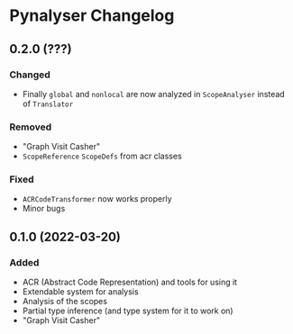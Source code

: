 # Pynalyser Changelog

## 0.2.0 (???)

### Changed
- Finally `global` and `nonlocal` are now analyzed in `ScopeAnalyser` instead of `Translator`

### Removed
- "Graph Visit Casher"
- `ScopeReference` `ScopeDefs` from acr classes

### Fixed
- `ACRCodeTransformer` now works properly
- Minor bugs

## 0.1.0 (2022-03-20)
### Added
- ACR (Abstract Code Representation) and tools for using it
- Extendable system for analysis
- Analysis of the scopes
- Partial type inference (and type system for it to work on)
- "Graph Visit Casher"
